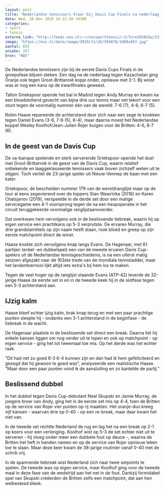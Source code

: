 ```yaml
---
layout: post
title: "Nederlandse tennissers klaar bij Davis Cup Finals na nederlaag tegen Britten"
date: Wed, 20 Nov 2019 14:15:38 +0100
categories: 
- sport 
- tennis 
externe_link: "http://feeds.nos.nl/~r/nossporttennis/~3/TnrmJD585Xw/2311283"
image: "https://nos.nl/data/image/2019/11/20/594878/1008x567.jpg"
aantal: 653
unieke: 357
bron: "NOS"
---
```


<p>De Nederlandse tennissers zijn bij de eerste Davis Cups Finals in de groepsfase blijven steken. Een dag na de nederlaag tegen Kazachstan ging Oranje ook tegen Groot-Brittannië kopje onder, opnieuw met 2-1. Bij winst was er nog een kans op de kwartfinales geweest.</p>
<p>Tallon Griekspoor opende het bal in Madrid tegen Andy Murray en kwam na een bloedstollend gevecht van bijna drie uur tennis maar net tekort voor een stunt tegen de voormalig nummer één van de wereld: 7-6 (7), 4-6, 6-7 (5).</p>
<p>Robin Haase repareerde de achterstand door zich naar een zege te knokken tegen Daniel Evans (3-6, 7-6 (5), 6-4), maar daarna moest het Nederlandse koppel Wesley Koolhof/Jean-Julien Rojer buigen voor de Britten: 4-6, 6-7 (6).</p>
<h2>In de geest van de Davis Cup</h2>
<p>De va-banque spelende en sterk serverende Griekspoor opende het duel met Groot-Brittannië in de geest van de Davis Cup, waarin relatief onbekende en laaggeklasseerde tennissers vaak boven zichzelf weten uit te stijgen. Toch verliet de 23-jarige speler uit Nieuw-Vennep de baan met een kater.</p>
<p>Griekspoor, de bescheiden nummer 179 van de wereldranglijst maar op de tour al eens zegevierend over de toppers Stan Wawrinka (2018) en Karen Chatsjanov (2019), verspeelde in de derde set door een matige servicegame een 4-1 voorsprong tegen de na een heupoperatie in het circuit teruggekeerde voormalige ranglijstaanvoerder.</p>
<p>Dat overkwam hem vervolgens ook in de beslissende tiebreak, waarin hij op eigen service een prachtkans op 5-3 verprutste. De ervaren Murray, die drie grandslamtitels op zijn naam heeft staan, rook bloed en greep op zijn eerste matchpoint direct de winst.</p>
<p>Haase knokte zich vervolgens knap langs Evans. De Hagenaar, met 61 partijen (enkel -en dubbelspel) een van de meeste ervaren Davis Cup-spelers uit de Nederlandse tennisgeschiedenis, is na een uiterst matig seizoen afgezakt naar de 163ste trede van de mondiale tennisladder, maar het landentoernooi lijkt altijd iets extra's bij hem los te maken.</p>
<p>Tegen de veel hoger op de ranglijst staande Evans (ATP-42) leverde de 32-jarige Haase de eerste set in en in de tweede keek hij in de slotfase tegen een 5-3 achterstand aan. </p>
<h2>IJzig kalm</h2>
<p>Haase bleef echter ijzig kalm, brak knap terug en met een paar prachtige punten sleepte hij - ondanks een 3-1 achterstand in de beginfase - de tiebreak in de wacht.</p>
<p>De Hagenaar plaatste in de beslissende set direct een break. Daarna liet hij enkele kansen liggen om nog verder uit te lopen en ook op matchpoint - op eigen service - ging het tot tweemaal toe mis. Op het derde was het echter raak.</p>
<p>"Dit had net zo goed 6-3 6-4 kunnen zijn en dan had ik hem gefeliciteerd en gezegd dat hij gewoon te goed was", analyseerde een realistische Haase. "Maar door een paar punten vond ik de aansluiting en zo kantelde de partij."</p>
<h2>Beslissend dubbel</h2>
<p>In het dubbel tegen Davis Cup-debutant Neal Skupski en Jamie Murray, de jongere broer van Andy, ging het in de eerste set mis op 4-4, toen de Britten op de service van Rojer vier punten op rij maakten. Het oranje-duo kreeg vijf kansen - waarvan drie op 0-40 - op een re-break, maar daar kwam het niet van.</p>
<p>In de tweede set rechtte Nederland de rug en lag het na een break op 2-1 op koers voor een verlenging. Koolhof wist op 5-3 de set echter niet uit te serveren - hij sloeg onder meer een dubbele fout op deuce -, waarna de Britten het heft in handen namen en op de service van Rojer opnieuw leken toe te slaan. Maar deze keer kwam de 38-jarige routinier vanaf 0-40 met de schrik vrij.</p>
<p>In de spannende tiebreak wist Nederland zich naar twee setpoints te spelen. De tweede was op eigen service, maar Koolhof ging voor de tweede maal in deze fase van de wedstrijd aan het net in de fout. Dankzij formidabel spel van Skupski creëerden de Britten zelfs een matchpoint, dat aan hen welbesteed bleek.</p><img src="http://feeds.feedburner.com/~r/nossporttennis/~4/TnrmJD585Xw" height="1" width="1" alt=""/>
